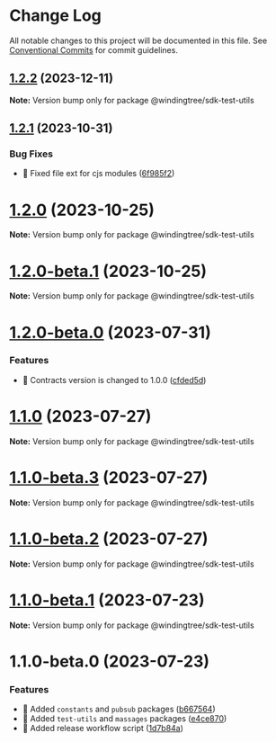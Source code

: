 # Change Log

All notable changes to this project will be documented in this file.
See [Conventional Commits](https://conventionalcommits.org) for commit guidelines.

## [1.2.2](https://github.com/windingtree/sdk/compare/@windingtree/sdk-test-utils@1.2.1...@windingtree/sdk-test-utils@1.2.2) (2023-12-11)

**Note:** Version bump only for package @windingtree/sdk-test-utils

## [1.2.1](https://github.com/windingtree/sdk/compare/@windingtree/sdk-test-utils@1.2.0...@windingtree/sdk-test-utils@1.2.1) (2023-10-31)

### Bug Fixes

- 🐛 Fixed file ext for cjs modules ([6f985f2](https://github.com/windingtree/sdk/commit/6f985f2a6b076abdf145176d5036fe89267f2c5a))

# [1.2.0](https://github.com/windingtree/sdk/compare/@windingtree/sdk-test-utils@1.2.0-beta.1...@windingtree/sdk-test-utils@1.2.0) (2023-10-25)

**Note:** Version bump only for package @windingtree/sdk-test-utils

# [1.2.0-beta.1](https://github.com/windingtree/sdk/compare/@windingtree/sdk-test-utils@1.2.0-beta.0...@windingtree/sdk-test-utils@1.2.0-beta.1) (2023-10-25)

**Note:** Version bump only for package @windingtree/sdk-test-utils

# [1.2.0-beta.0](https://github.com/windingtree/sdk/compare/@windingtree/sdk-test-utils@1.1.0...@windingtree/sdk-test-utils@1.2.0-beta.0) (2023-07-31)

### Features

- 🎸 Contracts version is changed to 1.0.0 ([cfded5d](https://github.com/windingtree/sdk/commit/cfded5d7ade0058f62db2284474d169edf3dc273))

# [1.1.0](https://github.com/windingtree/sdk/compare/@windingtree/sdk-test-utils@1.1.0-beta.3...@windingtree/sdk-test-utils@1.1.0) (2023-07-27)

**Note:** Version bump only for package @windingtree/sdk-test-utils

# [1.1.0-beta.3](https://github.com/windingtree/sdk/compare/@windingtree/sdk-test-utils@1.1.0-beta.2...@windingtree/sdk-test-utils@1.1.0-beta.3) (2023-07-27)

**Note:** Version bump only for package @windingtree/sdk-test-utils

# [1.1.0-beta.2](https://github.com/windingtree/sdk/compare/@windingtree/sdk-test-utils@1.1.0-beta.1...@windingtree/sdk-test-utils@1.1.0-beta.2) (2023-07-27)

**Note:** Version bump only for package @windingtree/sdk-test-utils

# [1.1.0-beta.1](https://github.com/windingtree/sdk/compare/@windingtree/sdk-test-utils@1.1.0-beta.0...@windingtree/sdk-test-utils@1.1.0-beta.1) (2023-07-23)

**Note:** Version bump only for package @windingtree/sdk-test-utils

# 1.1.0-beta.0 (2023-07-23)

### Features

- 🎸 Added `constants` and `pubsub` packages ([b667564](https://github.com/windingtree/sdk/commit/b667564a6ef4c20f35d2998c05c99a292724413a))
- 🎸 Added `test-utils` and `massages` packages ([e4ce870](https://github.com/windingtree/sdk/commit/e4ce8700bc488db01e507db543dbd85ceb89a77e))
- 🎸 Added release workflow script ([1d7b84a](https://github.com/windingtree/sdk/commit/1d7b84a3623848c449522c0bb2af2c5f114c8a0a))

